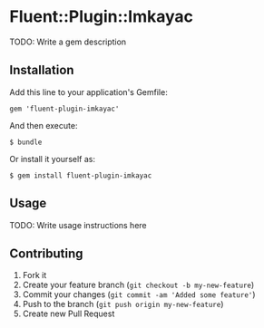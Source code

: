 # Fluent::Plugin::Imkayac

TODO: Write a gem description

## Installation

Add this line to your application's Gemfile:

    gem 'fluent-plugin-imkayac'

And then execute:

    $ bundle

Or install it yourself as:

    $ gem install fluent-plugin-imkayac

## Usage

TODO: Write usage instructions here

## Contributing

1. Fork it
2. Create your feature branch (`git checkout -b my-new-feature`)
3. Commit your changes (`git commit -am 'Added some feature'`)
4. Push to the branch (`git push origin my-new-feature`)
5. Create new Pull Request
